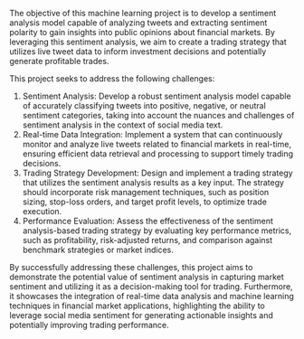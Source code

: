 
The objective of this machine learning project is to develop a sentiment analysis model capable of analyzing tweets and extracting sentiment polarity to gain insights into public opinions about financial markets. By leveraging this sentiment analysis, we aim to create a trading strategy that utilizes live tweet data to inform investment decisions and potentially generate profitable trades.

This project seeks to address the following challenges:
1. Sentiment Analysis: Develop a robust sentiment analysis model capable of accurately classifying tweets into positive, negative, or neutral sentiment categories, taking into account the nuances and challenges of sentiment analysis in the context of social media text.
2. Real-time Data Integration: Implement a system that can continuously monitor and analyze live tweets related to financial markets in real-time, ensuring efficient data retrieval and processing to support timely trading decisions.
3. Trading Strategy Development: Design and implement a trading strategy that utilizes the sentiment analysis results as a key input. The strategy should incorporate risk management techniques, such as position sizing, stop-loss orders, and target profit levels, to optimize trade execution.
4. Performance Evaluation: Assess the effectiveness of the sentiment analysis-based trading strategy by evaluating key performance metrics, such as profitability, risk-adjusted returns, and comparison against benchmark strategies or market indices.

By successfully addressing these challenges, this project aims to demonstrate the potential value of sentiment analysis in capturing market sentiment and utilizing it as a decision-making tool for trading. Furthermore, it showcases the integration of real-time data analysis and machine learning techniques in financial market applications, highlighting the ability to leverage social media sentiment for generating actionable insights and potentially improving trading performance.

